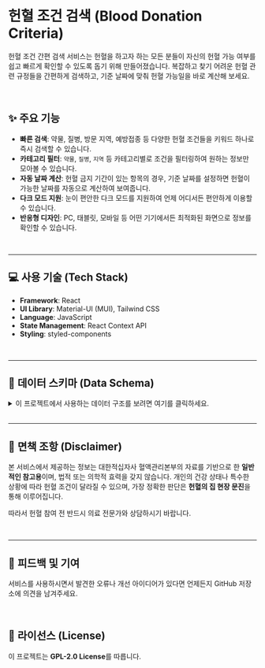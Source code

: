 # 헌혈 조건 검색 (Blood Donation Criteria)

헌혈 조건 간편 검색 서비스는 헌혈을 하고자 하는 모든 분들이 자신의 헌혈 가능 여부를 쉽고 빠르게 확인할 수 있도록 돕기 위해 만들어졌습니다. 복잡하고 찾기 어려운 헌혈 관련 규정들을 간편하게 검색하고, 기준 날짜에 맞춰 헌혈 가능일을 바로 계산해 보세요.

<br/>

## ✨ 주요 기능

-   **빠른 검색**: 약물, 질병, 방문 지역, 예방접종 등 다양한 헌혈 조건들을 키워드 하나로 즉시 검색할 수 있습니다.
-   **카테고리 필터**: `약물`, `질병`, `지역` 등 카테고리별로 조건을 필터링하여 원하는 정보만 모아볼 수 있습니다.
-   **자동 날짜 계산**: 헌혈 금지 기간이 있는 항목의 경우, 기준 날짜를 설정하면 헌혈이 가능한 날짜를 자동으로 계산하여 보여줍니다.
-   **다크 모드 지원**: 눈이 편안한 다크 모드를 지원하여 언제 어디서든 편안하게 이용할 수 있습니다.
-   **반응형 디자인**: PC, 태블릿, 모바일 등 어떤 기기에서든 최적화된 화면으로 정보를 확인할 수 있습니다.

<br/>

---

## 💻 사용 기술 (Tech Stack)

-   **Framework**: React
-   **UI Library**: Material-UI (MUI), Tailwind CSS
-   **Language**: JavaScript
-   **State Management**: React Context API
-   **Styling**: styled-components

<br/>

---

## 📂 데이터 스키마 (Data Schema)

<details>
<summary>이 프로젝트에서 사용하는 데이터 구조를 보려면 여기를 클릭하세요.</summary>

<br>

이 프로젝트는 헌혈 조건에 대한 정보를 체계적으로 관리하기 위해 표준화된 JSON 스키마를 사용합니다. 각 데이터 파일(`medication.json`, `disease.json` 등)은 아래 구조를 따르는 객체 배열로 구성됩니다.

### 기본 필드

| 필드명      | 타입   | 설명                                                                 | 필수 여부 |
| :---------- | :----- | :------------------------------------------------------------------- | :-------- |
| `id`        | String | 각 항목을 식별하는 고유 ID (예: "medication-001")                    | 예        |
| `category`  | String | 데이터의 분류 (예: "medication", "disease", "vaccination")           | 예        |
| `name`      | String | 항목의 공식 명칭 (예: "타이레놀 (아세트아미노펜 계열)")               | 예        |
| `keywords`  | Array  | 검색에 사용될 키워드 배열 (예: `["타이레놀", "아세트아미노펜"]`)      | 예        |
| `description`| String | 항목에 대한 상세 설명                                                | 예        |
| `allowable` | Boolean| 헌혈이 즉시 가능한지 여부 (`true`이면 가능, `false`이면 조건부 또는 불가) | 예        |
| `restriction`| Object | 헌혈 제한 조건에 대한 상세 정보를 담는 객체. `allowable`이 `false`일 때 필수 | 아니요    |

<br>

### `restriction` 객체 필드

`allowable`이 `false`일 때, `restriction` 객체는 다음과 같은 필드를 가집니다.

| 필드명          | 타입   | 설명                                                                               |
| :-------------- | :----- | :--------------------------------------------------------------------------------- |
| `type`          | String | 제한 유형. "period"(기간), "permanent"(영구), "after_recovery"(회복 후) 등          |
| `periodValue`   | Number | 제한 기간의 숫자 값 (예: `3`, `6`). 영구 금지는 `-1`                                |
| `periodUnit`    | String | 제한 기간의 단위 (예: "day", "week", "month", "year", "permanent")                 |
| `condition`     | String | 사용자에게 표시될 구체적인 조건 설명 (예: "복용 당일 헌혈 불가")                 |

<br>

### 데이터 예시

```json
{
  "id": "medication-002",
  "category": "medication",
  "name": "비스테로이드성 소염진통제 (NSAIDs)",
  "keywords": ["소염진통제", "이부프로펜", "나프록센", "애드빌"],
  "description": "소염진통제(NSAIDs)는 마지막 복용 후 24시간(1일)이 경과해야 전혈 및 혈장성분헌혈이 가능합니다. 혈소판성분헌혈은 3일(72시간)이 경과해야 합니다.",
  "allowable": false,
  "restriction": {
    "type": "period",
    "periodValue": 1,
    "periodUnit": "day",
    "condition": "마지막 복용일로부터 (혈소판성분헌혈은 3일 경과)"
  }
}
```
</details>
<br/>

---

## 📄 면책 조항 (Disclaimer)

본 서비스에서 제공하는 정보는 대한적십자사 혈액관리본부의 자료를 기반으로 한 **일반적인 참고용**이며, 법적 또는 의학적 효력을 갖지 않습니다. 개인의 건강 상태나 특수한 상황에 따라 헌혈 조건이 달라질 수 있으며, 가장 정확한 판단은 **헌혈의 집 현장 문진**을 통해 이루어집니다.

따라서 헌혈 참여 전 반드시 의료 전문가와 상담하시기 바랍니다.

<br/>

---

## 💬 피드백 및 기여

서비스를 사용하시면서 발견한 오류나 개선 아이디어가 있다면 언제든지 GitHub 저장소에 의견을 남겨주세요.

<br/>

## 📜 라이선스 (License)

이 프로젝트는 **GPL-2.0 License**를 따릅니다.
